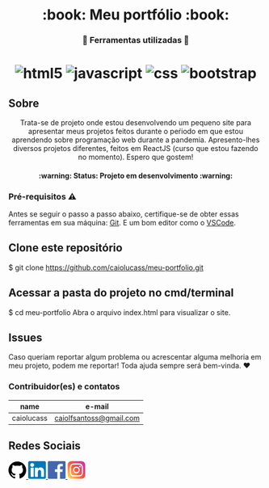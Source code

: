 <h1 align="center">:book: Meu portfólio :book:</h1>

<h3 align="center">🚀 Ferramentas utilizadas 🚀</h3>

<h1 align="center">
 <img src="https://devicons.github.io/devicon/devicon.git/icons/html5/html5-original.svg" alt="html5" width="30" height="30"/> <img src="https://devicons.github.io/devicon/devicon.git/icons/javascript/javascript-original.svg" alt="javascript" width="30" height="30"/> <img src="https://devicons.github.io/devicon/devicon.git/icons/css3/css3-original.svg" alt="css" width="30" height="30"/> <img src="https://devicons.github.io/devicon/devicon.git/icons/bootstrap/bootstrap-plain.svg" alt="bootstrap" width="30" height="30"/>
</h1>

## Sobre
<p align =" center">
Trata-se de projeto onde estou desenvolvendo um pequeno site para apresentar meus projetos feitos durante o peŕiodo em que estou aprendendo sobre programação web durante a pandemia. Apresento-lhes diversos projetos diferentes, feitos em ReactJS (curso que estou fazendo no momento). Espero que gostem!
</p>

<h4 align="center"> 
:warning: Status: Projeto em desenvolvimento :warning:
</h4>

### Pré-requisitos :warning:
Antes se seguir o passo a passo abaixo, certifique-se de obter essas ferramentas em sua máquina:
[Git](https://git-scm.com). E um bom editor como o [VSCode](https://code.visualstudio.com/).

## Clone este repositório
$ git clone https://github.com/caiolucass/meu-portfolio.git

## Acessar a pasta do projeto no cmd/terminal
$ cd meu-portfolio
Abra o arquivo index.html para visualizar o site.

## Issues
Caso queriam reportar algum problema ou acrescentar alguma melhoria em meu projeto, podem me reportar! Toda ajuda sempre será bem-vinda. :heart:

### Contribuidor(es) e contatos
| name | e-mail |
|------| ------ |
 caiolucass | caiolfsantoss@gmail.com |
 
 ## Redes Sociais 
<a href="https://github.com/caiolucass">
  <img alt="caiolucass GitHub" width="35px" src="https://github.com/caiolucass/caiolucass/blob/master/github.svg" />
</a>
<a href="https://www.linkedin.com/in/caio-lucas-3886a4140/">
  <img alt="caiolucass LinkdeIN" width="35px" src="https://github.com/caiolucass/caiolucass/blob/master/linkedin.svg" />
</a>
<a href="https://www.facebook.com/caiolucas.9803/">
  <img alt="caiolucass Facebook" width="35px" src="https://github.com/caiolucass/caiolucass/blob/master/facebook.svg" />
</a>
<a href="https://www.instagram.com/spid_erwin">
  <img alt="caiolucass Instagram" width="35px" src="https://github.com/caiolucass/caiolucass/blob/master/instagram.svg" />
</a>
